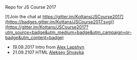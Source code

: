 Repo for JS Course 2017


[![Join the chat at https://gitter.im/Kottans/JSCourse2017](https://badges.gitter.im/Kottans/JSCourse2017.svg)](https://gitter.im/Kottans/JSCourse2017?utm_source=badge&utm_medium=badge&utm_campaign=pr-badge&utm_content=badge)

+ 19.09.2017 Intro from [Alex Lapshyn](https://github.com/sudodoki)
+ 21.09.2107 HTML [Aleksey Shvayka](https://github.com/shvaikalesh)
